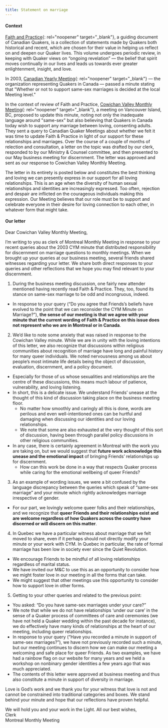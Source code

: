 ```yaml
---
title: Statement on marriage
---
```

#### Context

[Faith and Practice](https://quaker.ca/cympublications/faith-and-practice/){: rel="noopener" target="_blank"}, a guiding document of Canadian Quakers, is a collection of statements made by Quakers both historical and recent, which are chosen for their value in helping us reflect on and deepen our Quaker lives. This volume undergoes periodic review, in keeping with Quaker views on “ongoing revelation” — the belief that spirit moves continually in our lives and leads us towards ever greater enlightenment, insight, and love.

In 2003, [Canadian Yearly Meeting](https://quaker.ca){: rel="noopener" target="_blank"} — the organization representing Quakers in Canada — passed a minute stating that "Whether or not to support same-sex marriages is decided at the local Meeting level." 

In the context of review of Faith and Practice, [Cowichan Valley Monthly Meeting](https://quaker.ca/meeting/cowichan-valley-monthly-meeting/){: rel="noopener" target="_blank"}, a meeting on Vancouver Island, BC, proposed to update this minute, noting not only the inadequate language around "same-sex" but also believing that Quakers in Canada today wish to support any marriage between loving, consenting adults. They sent a query to Canadian Quaker Meetings about whether we felt it was time to update Faith & Practice in light of our support for these relationships and marriages. Over the course of a couple of months of relection and consultation, a letter on the topic was drafted by our clerk, responded to by our Ministry & Counsel committee, and then presented to our May business meeting for discernment. The letter was approved and sent as our response to Cowichan Valley Monthly Meeting.

The letter in its entirety is posted below and constitutes the best thinking and loving we can presently express in our support for all loving relationships. This is an age when the diversity of human sexual relationships and identities are increasingly expressed. Too often, rejection and despair are inflicted on the courageous individuals making this expression. Our Meeting believes that our role must be to support and celebrate everyone in their desire for loving connection to each other, in whatever form that might take.

#### Our letter

Dear Cowichan Valley Monthly Meeting,

I’m writing to you as clerk of Montreal Monthly Meeting in response to your recent queries about the 2003 CYM minute that distributed responsibility for discernment on marriage questions to monthly meetings. When we brought up your queries at our business meeting, several friends shared witnesses regarding your letter. We share both direct responses to your queries and other reflections that we hope you may find relevant to your discernment.

1. During the business meeting discussion, one fairly new attender mentioned having recently read Faith & Practice. They, too, found its stance on same-sex marriage to be odd and incongruous, indeed. 
  * In response to your query (“Do you agree that Friends’s beliefs have evolved to the point that we can reconsider the CYM Minute on Marriage?”), **the sense of our meeting is that we agree with your minute that the current wording of Faith & Practice on this issue does not represent who we are in Montreal or in Canada**.
2. We’d like to note some anxiety that was raised in response to the Cowichan Valley minute. While we are in unity with the loving intentions of this letter, we also recognize that discussions within religious communities about recognition of marriage have long and painful history for many queer individuals. We noted nervousness among us about people’s most intimate life details being the object of discussion, evaluation, discernment, and a policy document.
  * Especially for those of us whose sexualities and relationships are the centre of these discussions, this means much labour of patience, vulnerability, and loving listening.
  * In short, this is a delicate issue. We understand Friends’ unease at the thought of this kind of discussion taking place on the business meeting floor.
    * No matter how smoothly and caringly all this is done, words are perilous and even well-intentioned ones can be hurtful and damaging when discussing our identities and our loving relationships. 
    * We note that some are also exhausted at the very thought of this sort of discussion, having been through parallel policy discussions in other religious communities.
  * In any case, there is certainly agreement in Montreal with the work you are taking on, but we would suggest that **future work acknowledge this unease and the emotional impact** of bringing Friends’ relationships up for discernment.
    * How can this work be done in a way that respects Quaker process while caring for the emotional wellbeing of queer Friends?
3. As an example of wording issues, we were a bit confused by the language discrepancy between the queries which speak of “same-sex marriage” and your minute which rightly acknowledges marriage irrespective of gender.
  * For our part, we lovingly welcome queer folks and their relationships, and we recognize that **queer Friends and their relationships exist and are welcome regardless of how Quakers across the country have discerned or will discern on this matter**.
4. In Quebec we have a particular witness about marriage that we felt moved to share, even if it perhaps should not directly modify your minute or your work with CYM. In Quebec in particular, the rate of formal marriage has been low in society ever since the Quiet Revolution.
  * We encourage Friends to be mindful of all loving relationships regardless of marital status. 
  * We have invited our M&C to use this as an opportunity to consider how we might foster love in our meeting in all the forms that can take.
  * We might suggest that other meetings use this opportunity to consider how to support love in other forms.
5. Getting to your other queries and related to the previous point: 
  * You asked: “Do you have same-sex marriages under your care?”
  * We note that while we do not have relationships ‘under our care’ in the sense of a Quaker process of committees of care and ceremonies (we have not held a Quaker wedding within the past decade for instance), we do effectively have many kinds of relationships at the heart of our meeting, including queer relationships.
  * In response to your query (“Have you recorded a minute in support of same-sex marriages?”), we have not previously recorded such a minute, but our meeting continues to discern how we can make our meeting a welcoming and safe place for queer Friends. As two examples, we have had a rainbow flag on our website for many years and we held a workshop on nonbinary gender identities a few years ago that was much appreciated.
  * The contents of this letter were approved at business meeting and thus also constitute a minute in support of diversity in marriage.

Love is God’s work and we thank you for your witness that love is not and cannot be constrained into traditional categories and boxes. We stand behind your minute and hope that our reflections have proven helpful.

We will hold you and your work in the Light. All our best wishes,  
Clerk  
Montreal Monthly Meeting  
